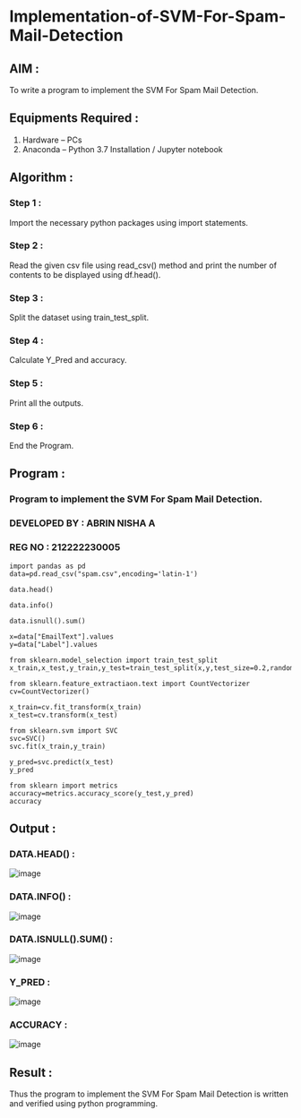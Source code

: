 # Implementation-of-SVM-For-Spam-Mail-Detection

## AIM :

To write a program to implement the SVM For Spam Mail Detection.

## Equipments Required :

1. Hardware – PCs
2. Anaconda – Python 3.7 Installation / Jupyter notebook

## Algorithm :

### Step 1 :

Import the necessary python packages using import statements.

### Step 2 :

Read the given csv file using read_csv() method and print the number of contents to be displayed using df.head().

### Step 3 :

Split the dataset using train_test_split.

### Step 4 :

Calculate Y_Pred and accuracy.

### Step 5 :

Print all the outputs.

### Step 6 :

End the Program.

## Program :

### Program to implement the SVM For Spam Mail Detection.
### DEVELOPED BY : ABRIN NISHA A
### REG NO : 212222230005

```
import pandas as pd
data=pd.read_csv("spam.csv",encoding='latin-1')

data.head()

data.info()

data.isnull().sum()

x=data["EmailText"].values
y=data["Label"].values

from sklearn.model_selection import train_test_split
x_train,x_test,y_train,y_test=train_test_split(x,y,test_size=0.2,random_state=0)

from sklearn.feature_extractiaon.text import CountVectorizer
cv=CountVectorizer()

x_train=cv.fit_transform(x_train)
x_test=cv.transform(x_test)

from sklearn.svm import SVC
svc=SVC()
svc.fit(x_train,y_train)

y_pred=svc.predict(x_test)
y_pred

from sklearn import metrics
accuracy=metrics.accuracy_score(y_test,y_pred)
accuracy
```

## Output :

### DATA.HEAD() :

![image](https://github.com/Abrinnisha6/Implementation-of-SVM-For-Spam-Mail-Detection/assets/118889454/0790abe8-f9d2-47bb-aa6f-97ec8c19fc6a)

### DATA.INFO() :

![image](https://github.com/Abrinnisha6/Implementation-of-SVM-For-Spam-Mail-Detection/assets/118889454/b1da61ea-3463-480c-8615-11c3b7653442)

### DATA.ISNULL().SUM() :

![image](https://github.com/Abrinnisha6/Implementation-of-SVM-For-Spam-Mail-Detection/assets/118889454/feebc9f0-a882-4644-909b-4e11cd5986d3)

### Y_PRED :

![image](https://github.com/Abrinnisha6/Implementation-of-SVM-For-Spam-Mail-Detection/assets/118889454/de2c3b83-dd7e-4f3b-9522-1389ed1aa114)

### ACCURACY :

![image](https://github.com/Abrinnisha6/Implementation-of-SVM-For-Spam-Mail-Detection/assets/118889454/95c9f6db-2a57-44c5-ac81-d41a47190c82)


## Result :

Thus the program to implement the SVM For Spam Mail Detection is written and verified using python programming.
